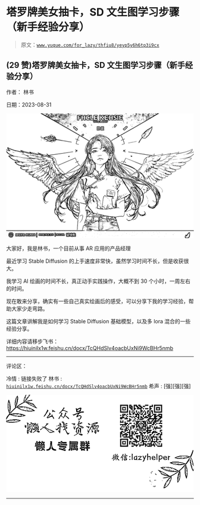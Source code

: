 # 塔罗牌美女抽卡，SD 文生图学习步骤（新手经验分享）

> 原文：[`www.yuque.com/for_lazy/thfiu8/yeyp5y6h6tp3i9cx`](https://www.yuque.com/for_lazy/thfiu8/yeyp5y6h6tp3i9cx)

## (29 赞)塔罗牌美女抽卡，SD 文生图学习步骤（新手经验分享）

作者： 林书

日期：2023-08-31

![](img/b8df33fb78be9276c6ffa12968318413.png)

大家好，我是林书，一个目前从事 AR 应用的产品经理

最近学习 Stable Diffusion 的上手速度非常快，虽然学习时间不长，但是收获很大。

我学习 AI 绘画的时间不长，真正动手实践操作，大概不到 30 个小时，一周左右的时间。

现在敢来分享，确实有一些自己真实绘画后的感受，可以分享下我的学习经验，帮助大家少走弯路。

这篇文章讲解我是如何学习 Stable Diffusion 基础模型，以及多 lora 混合的一些经验分享。

详细内容请移步飞书：https://hiuinilx1w.feishu.cn/docx/TcQHdSlv4oacbUxNi9WcBHr5nmb

* * *

评论区：

冷情 : 链接失败了
林书 : [`hiuinilx1w.feishu.cn/docx/TcQHdSlv4oacbUxNi9WcBHr5nmb`](https://hiuinilx1w.feishu.cn/docx/TcQHdSlv4oacbUxNi9WcBHr5nmb)
希声 : [强][强][强]

![](img/1c37d505930596d12a88ab23e11aa07a.png)

* * *